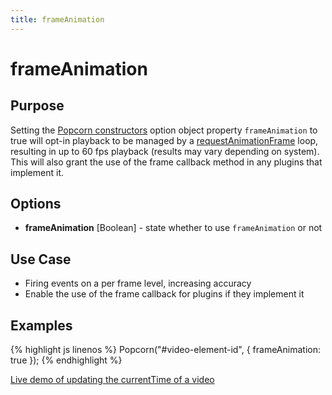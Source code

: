 ```yaml
---
title: frameAnimation
---
```

# frameAnimation #

## Purpose ##

Setting the [Popcorn constructors](/popcorn-docs/popcorn-constructor/) option object property `frameAnimation` to true will opt-in playback to be managed by a [requestAnimationFrame](https://developer.mozilla.org/en/DOM/window.requestAnimationFrame) loop, resulting in up to 60 fps playback (results may vary depending on system). This will also grant the use of the frame callback method in any plugins that implement it.

## Options ##

* **frameAnimation** \[Boolean\] - state whether to use `frameAnimation` or not

## Use Case ##

* Firing events on a per frame level, increasing accuracy
* Enable the use of the frame callback for plugins if they implement it

## Examples ##

{% highlight js linenos %}
    Popcorn("#video-element-id", {
      frameAnimation: true
    });
{% endhighlight %}

[Live demo of updating the currentTime of a video](http://jsfiddle.net/popcornjs/JVUdb/)
